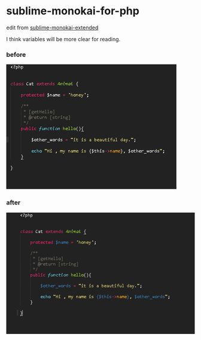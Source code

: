 # sublime-monokai-for-php

edit from [sublime-monokai-extended](https://github.com/jonschlinkert/sublime-monokai-extended)

I think variables will be more clear for reading.

### before

![before](screenshots/before.png)

### after

![after](screenshots/after.png)
